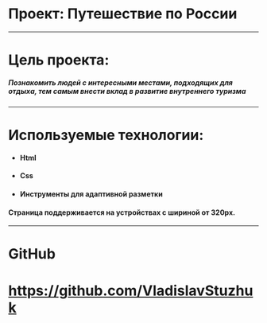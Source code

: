 # Проект: Путешествие по России
___
# Цель проекта:
##### Познакомить людей с интересными местами, подходящих для отдыха, тем самым внести вклад в развитие внутреннего туризма 

___
# Используемые технологии:
* #### Html
* #### Css
* #### Инструменты для адаптивной разметки 

#### Страница поддерживается на устройствах с шириной от 320px.
___
# GitHub
# https://github.com/VladislavStuzhuk